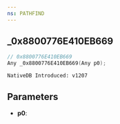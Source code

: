 ```yaml
---
ns: PATHFIND
---
```

## _0x8800776E410EB669

```c
// 0x8800776E410EB669
Any _0x8800776E410EB669(Any p0);
```

```
NativeDB Introduced: v1207
```

## Parameters
* **p0**:
